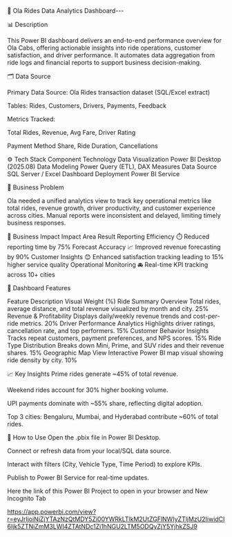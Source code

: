 🚖 Ola Rides Data Analytics Dashboard---


📊 Description

This Power BI dashboard delivers an end-to-end performance overview for Ola Cabs, offering actionable insights into ride operations, customer satisfaction, and driver performance. It automates data aggregation from ride logs and financial reports to support business decision-making.


🗂️ Data Source

Primary Data Source: Ola Rides transaction dataset (SQL/Excel extract)

Tables: Rides, Customers, Drivers, Payments, Feedback

Metrics Tracked:

Total Rides, Revenue, Avg Fare, Driver Rating

Payment Method Share, Ride Duration, Cancellations


⚙️ Tech Stack
Component	Technology
Data Visualization	Power BI Desktop (2025.08)
Data Modeling	Power Query (ETL), DAX Measures
Data Source	SQL Server / Excel
Dashboard Deployment	Power BI Service


💼 Business Problem

Ola needed a unified analytics view to track key operational metrics like total rides, revenue growth, driver productivity, and customer experience across cities. Manual reports were inconsistent and delayed, limiting timely business responses.


🚀 Business Impact
Impact Area	Result
Reporting Efficiency	⏱️ Reduced reporting time by 75%
Forecast Accuracy	📈 Improved revenue forecasting by 90%
Customer Insights	😊 Enhanced satisfaction tracking leading to 15% higher service quality
Operational Monitoring	🚘 Real-time KPI tracking across 10+ cities


🌟 Dashboard Features

Feature	Description	Visual Weight (%)
Ride Summary Overview	Total rides, average distance, and total revenue visualized by month and city.	25%
Revenue & Profitability	Displays daily/weekly revenue trends and cost-per-ride metrics.	20%
Driver Performance Analytics	Highlights driver ratings, cancellation rate, and top performers.	15%
Customer Behavior Insights	Tracks repeat customers, payment preferences, and NPS scores.	15%
Ride Type Distribution	Breaks down Mini, Prime, and SUV rides and their revenue shares.	15%
Geographic Map View	Interactive Power BI map visual showing ride density by city.	10%


📈 Key Insights
Prime rides generate ~45% of total revenue.

Weekend rides account for 30% higher booking volume.

UPI payments dominate with ~55% share, reflecting digital adoption.

Top 3 cities: Bengaluru, Mumbai, and Hyderabad contribute ~60% of total rides.


🧠 How to Use
Open the .pbix file in Power BI Desktop.

Connect or refresh data from your local/SQL data source.

Interact with filters (City, Vehicle Type, Time Period) to explore KPIs.

Publish to Power BI Service for real-time updates.


Here the link of this Power BI Project to open in your browser and New Incognito Tab

https://app.powerbi.com/view?r=eyJrIjoiNjZjYTAzNzQtMDY5Zi00YWRkLTlkM2UtZGFlNWIyZTljMzU2IiwidCI6Ijk5ZTNiZmM3LWI4ZTAtNDc1Zi1hNGU2LTM5ODQyZjY5YjhkZSJ9

